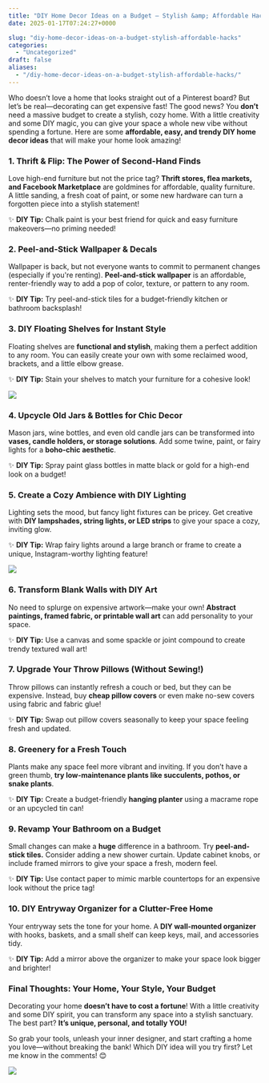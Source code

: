 ```yaml
---
title: "DIY Home Decor Ideas on a Budget – Stylish &amp; Affordable Hacks!"
date: 2025-01-17T07:24:27+0000

slug: "diy-home-decor-ideas-on-a-budget-stylish-affordable-hacks"
categories:
  - "Uncategorized"
draft: false
aliases:
  - "/diy-home-decor-ideas-on-a-budget-stylish-affordable-hacks/"
---
```

Who doesn’t love a home that looks straight out of a Pinterest board? But let’s be real—decorating can get expensive fast! The good news? You **don’t** need a massive budget to create a stylish, cozy home. With a little creativity and some DIY magic, you can give your space a whole new vibe without spending a fortune. Here are some **affordable, easy, and trendy DIY home decor ideas** that will make your home look amazing!

### **1. Thrift & Flip: The Power of Second-Hand Finds**

Love high-end furniture but not the price tag? **Thrift stores, flea markets, and Facebook Marketplace** are goldmines for affordable, quality furniture. A little sanding, a fresh coat of paint, or some new hardware can turn a forgotten piece into a stylish statement!

✨ **DIY Tip:** Chalk paint is your best friend for quick and easy furniture makeovers—no priming needed!

### **2. Peel-and-Stick Wallpaper & Decals**

Wallpaper is back, but not everyone wants to commit to permanent changes (especially if you're renting). **Peel-and-stick wallpaper** is an affordable, renter-friendly way to add a pop of color, texture, or pattern to any room.

✨ **DIY Tip:** Try peel-and-stick tiles for a budget-friendly kitchen or bathroom backsplash!

### **3. DIY Floating Shelves for Instant Style**

Floating shelves are **functional and stylish**, making them a perfect addition to any room. You can easily create your own with some reclaimed wood, brackets, and a little elbow grease.

✨ **DIY Tip:** Stain your shelves to match your furniture for a cohesive look!

![](/DALL·E-2025-01-17-08.54.37-A-cozy-aesthetic-DIY-home-decor-setup-featuring-a-well-decorated-living-room-with-thrifted-furniture-floating-shelves-indoor-plants-and-soft-light-2.webp)

### **4. Upcycle Old Jars & Bottles for Chic Decor**

Mason jars, wine bottles, and even old candle jars can be transformed into **vases, candle holders, or storage solutions**. Add some twine, paint, or fairy lights for a **boho-chic aesthetic**.

✨ **DIY Tip:** Spray paint glass bottles in matte black or gold for a high-end look on a budget!

### **5. Create a Cozy Ambience with DIY Lighting**

Lighting sets the mood, but fancy light fixtures can be pricey. Get creative with **DIY lampshades, string lights, or LED strips** to give your space a cozy, inviting glow.

✨ **DIY Tip:** Wrap fairy lights around a large branch or frame to create a unique, Instagram-worthy lighting feature!

![](/create-a-cozy-ambience-with-diy-lighting-lighting-sets-the-mood.png)

### **6. Transform Blank Walls with DIY Art**

No need to splurge on expensive artwork—make your own! **Abstract paintings, framed fabric, or printable wall art** can add personality to your space.

✨ **DIY Tip:** Use a canvas and some spackle or joint compound to create trendy textured wall art!

### **7. Upgrade Your Throw Pillows (Without Sewing!)**

Throw pillows can instantly refresh a couch or bed, but they can be expensive. Instead, buy **cheap pillow covers** or even make no-sew covers using fabric and fabric glue!

✨ **DIY Tip:** Swap out pillow covers seasonally to keep your space feeling fresh and updated.

### **8. Greenery for a Fresh Touch**

Plants make any space feel more vibrant and inviting. If you don’t have a green thumb, **try low-maintenance plants like succulents, pothos, or snake plants**.

✨ **DIY Tip:** Create a budget-friendly **hanging planter** using a macrame rope or an upcycled tin can!

### **9. Revamp Your Bathroom on a Budget**

Small changes can make a **huge** difference in a bathroom. Try **peel-and-stick tiles.** Consider adding a new shower curtain. Update cabinet knobs, or include framed mirrors to give your space a fresh, modern feel.

✨ **DIY Tip:** Use contact paper to mimic marble countertops for an expensive look without the price tag!

### **10. DIY Entryway Organizer for a Clutter-Free Home**

Your entryway sets the tone for your home. A **DIY wall-mounted organizer** with hooks, baskets, and a small shelf can keep keys, mail, and accessories tidy.

✨ **DIY Tip:** Add a mirror above the organizer to make your space look bigger and brighter!

### **Final Thoughts: Your Home, Your Style, Your Budget**

Decorating your home **doesn’t have to cost a fortune**! With a little creativity and some DIY spirit, you can transform any space into a stylish sanctuary. The best part? **It’s unique, personal, and totally YOU!**

So grab your tools, unleash your inner designer, and start crafting a home you love—without breaking the bank! Which DIY idea will you try first? Let me know in the comments! 😊

![](/DALL·E-2025-01-17-08.54.52-A-stylish-and-cozy-DIY-home-office-setup-featuring-a-thrifted-wooden-desk-soft-ambient-lighting-neatly-arranged-indoor-plants-and-minimalistic-wall.webp)